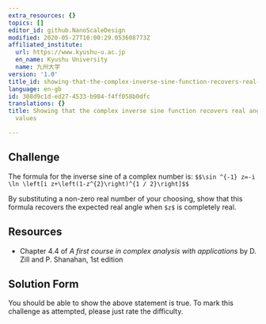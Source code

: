 ```yaml
---
extra_resources: {}
topics: []
editor_id: github.NanoScaleDesign
modified: 2020-05-27T10:00:29.053608773Z
affiliated_institute:
  url: https://www.kyushu-u.ac.jp
  en_name: Kyushu University
  name: 九州大学
version: '1.0'
title_id: showing-that-the-complex-inverse-sine-function-recovers-real-angles-for-real-values
language: en-gb
id: 308d9c1d-ed27-4533-b984-f4ff058b0dfc
translations: {}
title: Showing that the complex inverse sine function recovers real angles for real
  values

---
```


## Challenge
The formula for the inverse sine of a complex number is:
`$$\sin ^{-1} z=-i \ln \left[i z+\left(1-z^{2}\right)^{1 / 2}\right]$$`

By substituting a non-zero real number of your choosing, show that this formula recovers the expected real angle when `$z$` is completely real.

## Resources
- Chapter 4.4 of *A first course in complex analysis with applications* by D. Zill and P. Shanahan, 1st edition


## Solution Form
You should be able to show the above statement is true.
To mark this challenge as attempted, please just rate the difficulty.